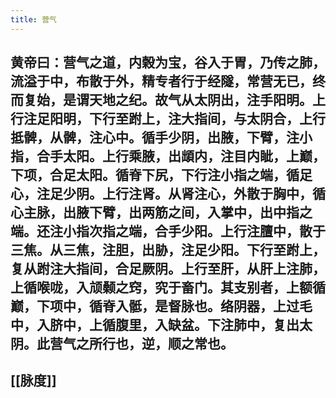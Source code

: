 ```yaml
---
title: 营气
---
```


## 黄帝曰：营气之道，内榖为宝，谷入于胃，乃传之肺，流溢于中，布散于外，精专者行于经隧，常营无已，终而复始，是谓天地之纪。故气从太阴出，注手阳明。上行注足阳明，下行至跗上，注大指间，与太阴合，上行抵髀，从髀，注心中。循手少阴，出腋，下臂，注小指，合手太阳。上行乘腋，出䪼内，注目内眦，上巅，下项，合足太阳。循脊下尻，下行注小指之端，循足心，注足少阴。上行注肾。从肾注心，外散于胸中，循心主脉，出腋下臂，出两筋之间，入掌中，出中指之端。还注小指次指之端，合手少阳。上行注膻中，散于三焦。从三焦，注胆，出胁，注足少阳。下行至跗上，复从跗注大指间，合足厥阴。上行至肝，从肝上注肺，上循喉咙，入颃颡之窍，究于畜门。其支别者，上额循巅，下项中，循脊入骶，是督脉也。络阴器，上过毛中，入脐中，上循腹里，入缺盆。下注肺中，复出太阴。此营气之所行也，逆，顺之常也。
## [[脉度]]
